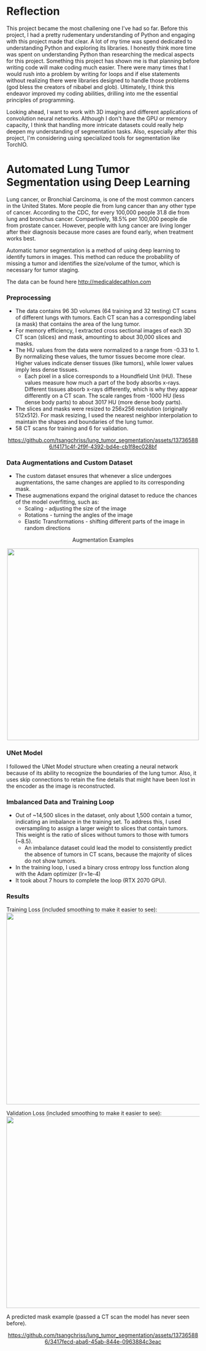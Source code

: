 # Reflection 
This project became the most challening one I've had so far. Before this project, I had a pretty rudementary understanding of Python and engaging with this project made that clear. A lot of my time was spend dedicated to understanding Python and exploring its libraries. I honestly think more time was spent on understanding Python than researching the medical aspects for this project. Something this project has shown me is that planning before writing code will make coding much easier. There were many times that I would rush into a problem by writing for loops and if else statements without realizing there were libraries designed to handle those problems (god bless the creators of nibabel and glob). Ultimately, I think this endeavor improved my coding abilities, drilling into me the essential principles of programming. 

Looking ahead, I want to work with 3D imaging and different applications of convolution neural networks. Although I don't have the GPU or memory capacity, I think that handling more intricate datasets could really help deepen my understanding of segmentation tasks. Also, especially after this project, I'm considering using specialized tools for segmentation like TorchIO.

# Automated Lung Tumor Segmentation using Deep Learning
Lung cancer, or Bronchial Carcinoma, is one of the most common cancers in the United States. More people die from lung cancer than any other type of cancer. According to the CDC, for every 100,000 people 31.8 die from lung and bronchus cancer. Compartively, 18.5% per 100,000 people die from prostate cancer. However, people with lung cancer are living longer after their diagnosis because more cases are found early, when treatment works best.

Automatic tumor segmentation is a method of using deep learning to identify tumors in images. This method can reduce the probability of missing a tumor and identifies the size/volume of the tumor, which is necessary for tumor staging. 

The data can be found here http://medicaldecathlon.com
### Preprocessing
- The data contains 96 3D volumes (64 training and 32 testing) CT scans of different lungs with tumors. Each CT scan has a corresponding label (a mask) that contains the area of the lung tumor. 
- For memory efficiency, I extracted cross sectional images of each 3D CT scan (slices) and mask, amounting to about 30,000 slices and masks.
- The HU values from the data were normalized to a range from -0.33 to 1. By normalizing these values, the tumor tissues become more clear. Higher values indicate denser tissues (like tumors), while lower values imply less dense tissues.
  - Each pixel in a slice corresponds to a Houndfield Unit (HU). These values measure how much a part of the body absorbs x-rays. Different tissues absorb x-rays differently, which is why they appear differently on a CT scan. The scale ranges from -1000 HU (less dense body parts) to about 3017 HU (more dense body parts).
- The slices and masks were resized to 256x256 resolution (originally 512x512). For mask resizing, I used the nearest neighbor interpolation to maintain the shapes and boundaries of the lung tumor.
- 58 CT scans for training and 6 for validation.

<div align="center">
  
https://github.com/tsangchriss/lung_tumor_segmentation/assets/137365886/f4171c4f-2f9f-4392-bd4e-cb1f8ec028bf

</div>

### Data Augmentations and Custom Dataset
- The custom dataset ensures that whenever a slice undergoes augmentations, the same changes are applied to its corresponding mask.
- These augmenations expand the original dataset to reduce the chances of the model overfitting, such as:
  - Scaling - adjusting the size of the image
  - Rotations - turning the angles of the image
  - Elastic Transformations - shifting different parts of the image in random directions

<div align="center">
    <p>Augmentation Examples</p>
    <img src="https://github.com/tsangchriss/lung_tumor_segmentation/assets/137365886/37ad452a-fd74-4eca-b2c2-3895f674bc56" width="500" height="500">
</div>

### UNet Model
I followed the UNet Model structure when creating a neural network because of its ability to recognize the boundaries of the lung tumor. Also, it uses skip connections to retain the fine details that might have been lost in the encoder as the image is reconstructed.

### Imbalanced Data and Training Loop
- Out of ~14,500 slices in the dataset, only about 1,500 contain a tumor, indicating an imbalance in the training set. To address this, I used oversampling to assign a larger weight to slices that contain tumors. This weight is the ratio of slices without tumors to those with tumors (~8.5).
  - An imbalance dataset could lead the model to consistently predict the absence of tumors in CT scans, because the majority of slices do not show tumors.
- In the training loop, I used a binary cross entropy loss function along with the Adam optimizer (lr=1e-4)
- It took about 7 hours to complete the loop (RTX 2070 GPU).
  
### Results
Training Loss (included smoothing to make it easier to see):
<img src="https://github.com/tsangchriss/lung_tumor_segmentation/assets/137365886/4762723a-c770-4518-91a2-2e0abb6407df" width="870" height="500">


Validation Loss (included smoothing to make it easier to see):
<img src="https://github.com/tsangchriss/lung_tumor_segmentation/assets/137365886/447ff452-fcdc-4c96-a802-11ab298d0507" width="870" height="500">

A predicted mask example (passed a CT scan the model has never seen before).

<div align="center">
  
https://github.com/tsangchriss/lung_tumor_segmentation/assets/137365886/3417fecd-aba6-45ab-844e-0963884c3eac

</div>






